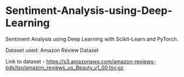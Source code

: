 # Sentiment-Analysis-using-Deep-Learning
Sentiment Analysis using Deep Learning with Scikit-Learn and PyTorch.

Dataset used: Amazon Review Dataset

Link to dataset - https://s3.amazonaws.com/amazon-reviews-pds/tsv/amazon_reviews_us_Beauty_v1_00.tsv.gz
